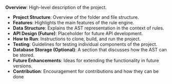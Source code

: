 **Overview**: High-level description of the project.
- **Project Structure**: Overview of the folder and file structure.
- **Features**: Highlights the main features of the rule engine.
- **Data Structure**: Explains the AST representation in the context of rules.
- **API Design (Future)**: Placeholder for future API development.
- **How to Run**: Instructions to clone, build, and run the project.
- **Testing**: Guidelines for testing individual components of the project.
- **Database Storage (Optional)**: A section that discusses how the AST can be stored.
- **Future Enhancements**: Ideas for extending the functionality in future versions.
- **Contribution**: Encouragement for contributions and how they can be done
